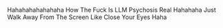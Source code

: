 Hahahahahahahaha How The Fuck Is LLM Psychosis Real Hahahaha Just Walk Away From The Screen Like Close Your Eyes Haha

